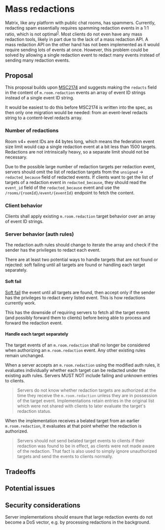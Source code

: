 # Mass redactions
Matrix, like any platform with public chat rooms, has spammers. Currently,
redacting spam essentially requires spamming redaction events in a 1:1 ratio,
which is not optimal<sup>[1](images/2244-redaction-spam.png)</sup>. Most
clients do not even have any mass redaction tools, likely in part due to the
lack of a mass redaction API. A mass redaction API on the other hand has not
been implemented as it would require sending lots of events at once. However,
this problem could be solved by allowing a single redaction event to redact
many events instead of sending many redaction events.

## Proposal
This proposal builds upon [MSC2174](https://github.com/matrix-org/matrix-doc/pull/2174)
and suggests making the `redacts` field in the content of `m.room.redaction`
events an array of event ID strings instead of a single event ID string.

It would be easiest to do this before MSC2174 is written into the spec, as then
only one migration would be needed: from an event-level redacts string to a
content-level redacts array.

### Number of redactions
Room v4+ event IDs are 44 bytes long, which means the federation event size
limit would cap a single redaction event at a bit less than 1500 targets.
Redactions are not intrinsically heavy, so a separate limit should not be
necessary.

Due to the possible large number of redaction targets per redaction event,
servers should omit the list of redaction targets from the `unsigned` ->
`redacted_because` field of redacted events. If clients want to get the list
of targets of a redaction event in `redacted_because`, they should read the
`event_id` field of the `redacted_because` event and use the
`/rooms/{roomId}/event/{eventId}` endpoint to fetch the content.

### Client behavior
Clients shall apply existing `m.room.redaction` target behavior over an array
of event ID strings.

### Server behavior (auth rules)
The redaction auth rules should change to iterate the array and check if the
sender has the privileges to redact each event.

There are at least two potential ways to handle targets that are not found or
rejected: soft failing until all targets are found or handling each target
separately.

#### Soft fail
[Soft fail](https://matrix.org/docs/spec/server_server/r0.1.3#soft-failure) the
event until all targets are found, then accept only if the sender has the
privileges to redact every listed event. This is how redactions currently work.

This has the downside of requiring servers to fetch all the target events (and
possibly forward them to clients) before being able to process and forward the
redaction event.

#### Handle each target separately
The target events of an `m.room.redaction` shall no longer be considered when
authorizing an `m.room.redaction` event. Any other existing rules remain
unchanged.

When a server accepts an `m.room.redaction` using the modified auth rules, it
evaluates individually whether each target can be redacted under the existing
auth rules. Servers MUST NOT include failing and unknown entries to clients.

> Servers do not know whether redaction targets are authorized at the time they
  receive the `m.room.redaction` unless they are in possession of the target
  event. Implementations retain entries in the original list which were not
  shared with clients to later evaluate the target's redaction status.

When the implementation receives a belated target from an earlier
`m.room.redaction`, it evaluates at that point whether the redaction is
authorized.

> Servers should not send belated target events to clients if their redaction
  was found to be in effect, as clients were not made aware of the redaction.
  That fact is also used to simply ignore unauthorized targets and send the
  events to clients normally.

## Tradeoffs

## Potential issues

## Security considerations
Server implementations should ensure that large redaction events do not become
a DoS vector, e.g. by processing redactions in the background.
